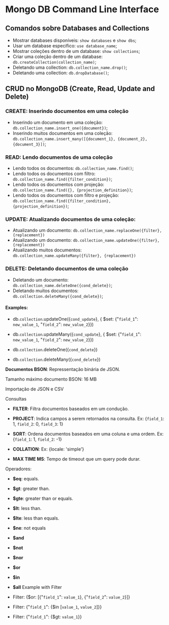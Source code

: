 # Mongo DB Command Line Interface



## Comandos sobre Databases and Collections

- Mostrar databases disponíveis: `show databases` e `show dbs`;
- Usar um database específico: `use database_name`;
- Mostrar coleções dentro de um database: `show collections`;
- Criar uma coleção dentro de um database: `db.createCollection(collection_name)`;
- Deletando uma collection: `db.collection_name.drop()`;
- Deletando uma collection: `db.dropDatabase()`;

## CRUD no MongoDB (Create, Read, Update and Delete)

### CREATE: Inserindo documentos em uma coleção

- Inserindo um documento em uma coleção: `db.collection_name.insert_one({document})`;
- Inserindo muitos documentos em uma coleção:  `db.collection_name.insert_many([{document_1}, {document_2}, {document_3}])`;

### READ: Lendo documentos de uma coleção

- Lendo todos os documentos: `db.collection_name.find()`;
- Lendo todos os documentos com filtro: `db.collection_name.find({filter_condition})`;
- Lendo todos os documentos com projeção: `db.collection_name.find({}, {projection_definition})`;
- Lendo todos os documentos com filtro e projeção: `db.collection_name.find({filter_condition}, {projection_definition})`;

### UPDATE: Atualizando documentos de uma coleção:

- Atualizando um documento: `db.collection_name.replaceOne({filter}, {replacement})`
- Atualizando um documento: `db.collection_name.updateOne({filter}, {replacement})`
- Atualizando muitos documentos: `db.collection_name.updateMany({filter}, {replacement})`

### DELETE: Deletando documentos de uma coleção

- Deletando um documento: `db.collection_name.deleteOne({cond_delete})`;
- Deletando muitos documentos: `db.collection.deleteMany({cond_delete})`;


#### Examples:

- db.`collection`.updateOne({`cond_update`}, { $set: {"`field_1`": `new_value_1`, "`field_2`": `new_value_2`}})

- db.`collection`.updateMany({`cond_update`}, { $set: {"`field_1`": `new_value_1`, "`field_2`": `new_value_2`}})

- db.`collection`.deleteOne({`cond_delete`})

- db.`collection`.deleteMany({`cond_delete`})


**Documentos BSON**: Repressentação binária de JSON.

Tamanho máximo documento BSON: 16 MB


Importação de JSON e CSV

Consultas

- **FILTER**: Filtra documentos baseados em um condução.

- **PROJECT**: Indica campos a serem retornados na consulta. Ex: {`field_1`: 1, `field_2`: 0, `field_3`: 1}

- **SORT**: Ordena documentos baseados em uma coluna e uma ordem. Ex: {`field_1`: 1, `field_2`: -1}

- **COLLATION**: Ex: {locale: 'simple'}

- **MAX TIME MS**: Tempo de timeout que um query pode durar.


Operadores:

- **$eq**: equals.
- **$gt**: greater than.
- **$gte**: greater than or equals.
- **$lt**: less than.
- **$lte**: less than equals.
- **$ne**: not equals

- **$and**
- **$not**
- **$nor**
- **$or**
- **$in**
- **$all**
Example with Filter

- Filter: {$or: [{"`field_1`": `value_1`}, {"`field_2`": `value_2`}]}
- Filter: {"`field_1`": {$in [`value_1`, `value_2`]}}
- Filter: {"`field_1`": {$gt: `value_1`}}





